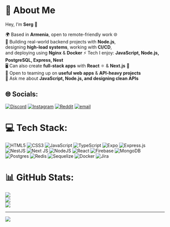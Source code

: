 # 💫 About Me  

Hey, I’m **Serg** 👋  

🌍 Based in **Armenia**, open to remote-friendly work 🌐  
🔭 Building real-world backend projects with **Node.js**,  
    designing **high-load systems**, working with **CI/CD**,  
    and deploying using **Nginx** & **Docker**
⚡ Tech I enjoy: **JavaScript, Node.js, PostgreSQL, Express, Nest**  
🖥️ Can also create **full-stack apps** with **React** ⚛️ & **Next.js** 🚀  
👯 Open to teaming up on **useful web apps** & **API-heavy projects**  
💬 Ask me about **JavaScript, Node.js, and designing clean APIs**  

## 🌐 Socials:
[![Discord](https://img.shields.io/badge/Discord-%237289DA.svg?logo=discord&logoColor=white)](https://discord.gg/serrrrrrg) [![Instagram](https://img.shields.io/badge/Instagram-%23E4405F.svg?logo=Instagram&logoColor=white)](https://instagram.com/_atoyan.serg) [![Reddit](https://img.shields.io/badge/Reddit-%23FF4500.svg?logo=Reddit&logoColor=white)](https://reddit.com/user/u/AdvancedArtichoke635) [![email](https://img.shields.io/badge/Email-D14836?logo=gmail&logoColor=white)](mailto:serg114454@gmail.com) 

# 💻 Tech Stack:
![HTML5](https://img.shields.io/badge/html5-%23E34F26.svg?style=for-the-badge&logo=html5&logoColor=white) ![CSS3](https://img.shields.io/badge/css3-%231572B6.svg?style=for-the-badge&logo=css3&logoColor=white) ![JavaScript](https://img.shields.io/badge/javascript-%23323330.svg?style=for-the-badge&logo=javascript&logoColor=%23F7DF1E) ![TypeScript](https://img.shields.io/badge/typescript-%23007ACC.svg?style=for-the-badge&logo=typescript&logoColor=white) ![Expo](https://img.shields.io/badge/expo-1C1E24?style=for-the-badge&logo=expo&logoColor=#D04A37) ![Express.js](https://img.shields.io/badge/express.js-%23404d59.svg?style=for-the-badge&logo=express&logoColor=%2361DAFB) ![NestJS](https://img.shields.io/badge/nestjs-%23E0234E.svg?style=for-the-badge&logo=nestjs&logoColor=white) ![Next JS](https://img.shields.io/badge/Next-black?style=for-the-badge&logo=next.js&logoColor=white) ![NodeJS](https://img.shields.io/badge/node.js-6DA55F?style=for-the-badge&logo=node.js&logoColor=white) ![React](https://img.shields.io/badge/react-%2320232a.svg?style=for-the-badge&logo=react&logoColor=%2361DAFB) ![Firebase](https://img.shields.io/badge/firebase-a08021?style=for-the-badge&logo=firebase&logoColor=ffcd34) ![MongoDB](https://img.shields.io/badge/MongoDB-%234ea94b.svg?style=for-the-badge&logo=mongodb&logoColor=white) ![Postgres](https://img.shields.io/badge/postgres-%23316192.svg?style=for-the-badge&logo=postgresql&logoColor=white) ![Redis](https://img.shields.io/badge/redis-%23DD0031.svg?style=for-the-badge&logo=redis&logoColor=white) ![Sequelize](https://img.shields.io/badge/Sequelize-52B0E7?style=for-the-badge&logo=Sequelize&logoColor=white) ![Docker](https://img.shields.io/badge/docker-%230db7ed.svg?style=for-the-badge&logo=docker&logoColor=white) ![Jira](https://img.shields.io/badge/jira-%230A0FFF.svg?style=for-the-badge&logo=jira&logoColor=white)

# 📊 GitHub Stats:
![](https://github-readme-stats.vercel.app/api?username=Serg0At&theme=dark&hide_border=false&include_all_commits=false&count_private=false)<br/>
![](https://nirzak-streak-stats.vercel.app/?user=Serg0At&theme=dark&hide_border=false)<br/>
![](https://github-readme-stats.vercel.app/api/top-langs/?username=Serg0At&theme=dark&hide_border=false&include_all_commits=false&count_private=false&layout=compact)

---
[![](https://visitcount.itsvg.in/api?id=Serg0At&icon=0&color=0)](https://visitcount.itsvg.in)
